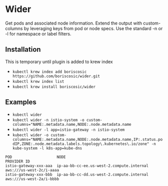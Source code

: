 # Wider
Get pods and associated node information. Extend the output with custom-columns by leveraging keys from pod or node specs. Use the standard -n or -l for namespace or label filters.

## Installation
This is temporary until plugin is added to krew index

- `kubectl krew index add boriscosic https://github.com/boriscosic/wider.git`
- `kubectl krew index list`
- `kubectl krew install boriscosic/wider`

## Examples
- `kubectl wider`
- `kubectl wider -n istio-system -o custom-columns="NAME:.metadata.name,NODE:.node.metadata.name`
- `kubectl wider -l app=istio-gateway -n istio-system`
- `kubectl wider -o custom-columns="NAME:.metadata.name,NODE:.node.metadata.name,IP:.status.podIP,ZONE:.node.metadata.labels.topology\.kubernetes\.io/zone" -n kube-system -l k8s-app=kube-dns`

```
POD                    NODE                                        PROVIDER ID
istio-gateway-xxx-aaa  ip-aa-bb-cc-ee.us-west-2.compute.internal   aws:///us-west-2c/i-aaaa
istio-gateway-xxx-bbb  ip-aa-bb-cc-dd.us-west-2.compute.internal   aws:///us-west-2a/i-bbbb
```
